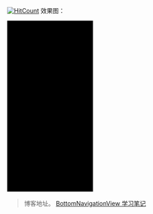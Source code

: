 
[![HitCount](http://hits.dwyl.io/caihuazou@163com/BottomNavigationViewDemo.svg)](http://hits.dwyl.io/caihuazou@163com/BottomNavigationViewDemo)
效果图：



![BottomNavigationViewDemo](https://github.com/Evan-zch/BottomNavigationViewDemo/blob/master/app/src/2.gif)





> 博客地址。
[BottomNavigationView 学习笔记](https://www.jianshu.com/p/5f5dea7b5ea1)
